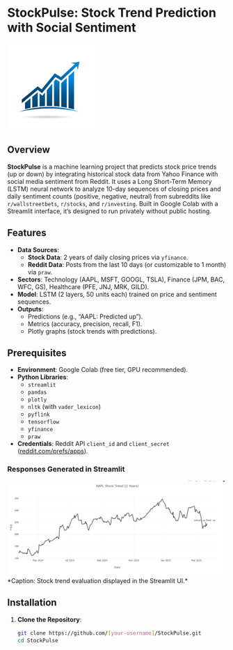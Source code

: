 # StockPulse: Stock Trend Prediction with Social Sentiment

<img src="Screenshots/Logo.jpg" alt="StockPulse Logo" width="200" height="200">

## Overview
**StockPulse** is a machine learning project that predicts stock price trends (up or down) by integrating historical stock data from Yahoo Finance with social media sentiment from Reddit. It uses a Long Short-Term Memory (LSTM) neural network to analyze 10-day sequences of closing prices and daily sentiment counts (positive, negative, neutral) from subreddits like `r/wallstreetbets`, `r/stocks`, and `r/investing`. Built in Google Colab with a Streamlit interface, it’s designed to run privately without public hosting.

## Features
- **Data Sources**:
  - **Stock Data**: 2 years of daily closing prices via `yfinance`.
  - **Reddit Data**: Posts from the last 10 days (or customizable to 1 month) via `praw`.
- **Sectors**: Technology (AAPL, MSFT, GOOGL, TSLA), Finance (JPM, BAC, WFC, GS), Healthcare (PFE, JNJ, MRK, GILD).
- **Model**: LSTM (2 layers, 50 units each) trained on price and sentiment sequences.
- **Outputs**: 
  - Predictions (e.g., “AAPL: Predicted up”).
  - Metrics (accuracy, precision, recall, F1).
  - Plotly graphs (stock trends with predictions).

## Prerequisites
- **Environment**: Google Colab (free tier, GPU recommended).
- **Python Libraries**:
  - `streamlit`
  - `pandas`
  - `plotly`
  - `nltk` (with `vader_lexicon`)
  - `pyflink`
  - `tensorflow`
  - `yfinance`
  - `praw`
- **Credentials**: Reddit API `client_id` and `client_secret` ([reddit.com/prefs/apps](https://www.reddit.com/prefs/apps)).
### Responses Generated in Streamlit
<img src="Screenshots/Screenshot 2025-04-04 223154.png" alt="Streamlit Responses" width="500">
*Caption: Stock trend evaluation displayed in the Streamlit UI.*


## Installation
1. **Clone the Repository**:
   ```bash
   git clone https://github.com/[your-username]/StockPulse.git
   cd StockPulse
